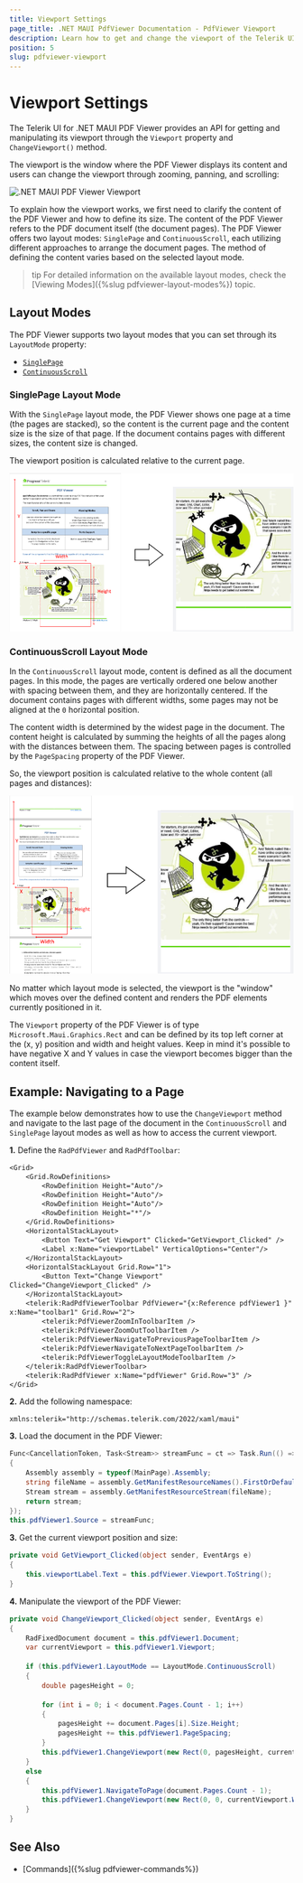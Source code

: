 ```yaml
---
title: Viewport Settings
page_title: .NET MAUI PdfViewer Documentation - PdfViewer Viewport
description: Learn how to get and change the viewport of the Telerik UI for .NET MAUI PDF Viewer control.
position: 5
slug: pdfviewer-viewport
---
```


# Viewport Settings

The Telerik UI for .NET MAUI PDF Viewer provides an API for getting and manipulating its viewport through the `Viewport` property and `ChangeViewport()` method. 

The viewport is the window where the PDF Viewer displays its content and users can change the viewport through zooming, panning, and scrolling:

![.NET MAUI PDF Viewer Viewport](images/pdfviewer-viewport.gif)

To explain how the viewport works, we first need to clarify the content of the PDF Viewer and how to define its size. The content of the PDF Viewer refers to the PDF document itself (the document pages). The PDF Viewer offers two layout modes: `SinglePage` and `ContinuousScroll`, each utilizing different approaches to arrange the document pages. The method of defining the content varies based on the selected layout mode.

>tip For detailed information on the available layout modes, check the [Viewing Modes]({%slug pdfviewer-layout-modes%}) topic.

## Layout Modes

The PDF Viewer supports two layout modes that you can set through its `LayoutMode` property:

* [`SinglePage`](#singlepage-layout-mode)
* [`ContinuousScroll`](#continuousscroll-layout-mode)

### SinglePage Layout Mode

With the `SinglePage` layout mode, the PDF Viewer shows one page at a time (the pages are stacked), so the content is the current page and the content size is the size of that page. If the document contains pages with different sizes, the content size is changed.

The viewport position is calculated relative to the current page.

![.NET MAUI PDF Viewer Single Page Layout Mode](images/pdfviewer-viewport-singlepage.png)

### ContinuousScroll Layout Mode

In the `ContinuousScroll` layout mode, content is defined as all the document pages. In this mode, the pages are vertically ordered one below another with spacing between them, and they are horizontally centered. If the document contains pages with different widths, some pages may not be aligned at the `0` horizontal position.

The content width is determined by the widest page in the document. The content height is calculated by summing the heights of all the pages along with the distances between them. The spacing between pages is controlled by the `PageSpacing` property of the PDF Viewer.

So, the viewport position is calculated relative to the whole content (all pages and distances):

![.NET MAUI PdfViewer Continuous Scroll Layout Mode](images/pdfviewer-viewport-continuous.png)

No matter which layout mode is selected, the viewport is the "window" which moves over the defined content and renders the PDF elements currently positioned in it.

The `Viewport` property of the PDF Viewer is of type `Microsoft.Maui.Graphics.Rect` and can be defined by its top left corner at the (x, y) position and width and height values. Keep in mind it's possible to have negative X and Y values in case the viewport becomes bigger than the content itself.

## Example: Navigating to a Page 

The example below demonstrates how to use the `ChangeViewport` method and navigate to the last page of the document in the `ContinuousScroll` and `SinglePage` layout modes as well as how to access the current viewport.

**1.** Define the `RadPdfViewer` and `RadPdfToolbar`:

```XAML
<Grid>
    <Grid.RowDefinitions>
        <RowDefinition Height="Auto"/>
        <RowDefinition Height="Auto"/>
        <RowDefinition Height="Auto"/>
        <RowDefinition Height="*"/>
    </Grid.RowDefinitions>
    <HorizontalStackLayout>
        <Button Text="Get Viewport" Clicked="GetViewport_Clicked" />
        <Label x:Name="viewportLabel" VerticalOptions="Center"/>
    </HorizontalStackLayout>
    <HorizontalStackLayout Grid.Row="1">
        <Button Text="Change Viewport" Clicked="ChangeViewport_Clicked" />
    </HorizontalStackLayout>
    <telerik:RadPdfViewerToolbar PdfViewer="{x:Reference pdfViewer1 }" x:Name="toolbar1" Grid.Row="2">
        <telerik:PdfViewerZoomInToolbarItem />
        <telerik:PdfViewerZoomOutToolbarItem />
        <telerik:PdfViewerNavigateToPreviousPageToolbarItem />
        <telerik:PdfViewerNavigateToNextPageToolbarItem />
        <telerik:PdfViewerToggleLayoutModeToolbarItem />
    </telerik:RadPdfViewerToolbar>
    <telerik:RadPdfViewer x:Name="pdfViewer" Grid.Row="3" />
</Grid>
```

**2.** Add the following namespace:

```XAML
xmlns:telerik="http://schemas.telerik.com/2022/xaml/maui"
```

**3.** Load the document in the PDF Viewer:

```C#
Func<CancellationToken, Task<Stream>> streamFunc = ct => Task.Run(() =>
{
    Assembly assembly = typeof(MainPage).Assembly;
    string fileName = assembly.GetManifestResourceNames().FirstOrDefault(n => n.Contains("pdf-overview.pdf"));
    Stream stream = assembly.GetManifestResourceStream(fileName);
    return stream;
});
this.pdfViewer1.Source = streamFunc;
```

**3.** Get the current viewport position and size:

```C#
private void GetViewport_Clicked(object sender, EventArgs e)
{
    this.viewportLabel.Text = this.pdfViewer.Viewport.ToString();
}
```

**4.** Manipulate the viewport of the PDF Viewer:

```C#
private void ChangeViewport_Clicked(object sender, EventArgs e)
{
    RadFixedDocument document = this.pdfViewer1.Document;
    var currentViewport = this.pdfViewer1.Viewport;

    if (this.pdfViewer1.LayoutMode == LayoutMode.ContinuousScroll)
    {
        double pagesHeight = 0;

        for (int i = 0; i < document.Pages.Count - 1; i++)
        {
            pagesHeight += document.Pages[i].Size.Height;
            pagesHeight += this.pdfViewer1.PageSpacing;
        }
        this.pdfViewer1.ChangeViewport(new Rect(0, pagesHeight, currentViewport.Width, currentViewport.Height));
    }
    else
    {
        this.pdfViewer1.NavigateToPage(document.Pages.Count - 1);
        this.pdfViewer1.ChangeViewport(new Rect(0, 0, currentViewport.Width, currentViewport.Height));
    }
}
```

## See Also

- [Commands]({%slug pdfviewer-commands%})
